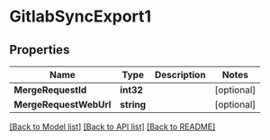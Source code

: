 # GitlabSyncExport1

## Properties

Name | Type | Description | Notes
------------ | ------------- | ------------- | -------------
**MergeRequestId** | **int32** |  | [optional] 
**MergeRequestWebUrl** | **string** |  | [optional] 

[[Back to Model list]](../README.md#documentation-for-models) [[Back to API list]](../README.md#documentation-for-api-endpoints) [[Back to README]](../README.md)


